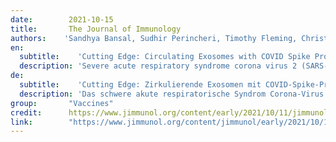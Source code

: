 ```yaml
---
date:        2021-10-15
title:       The Journal of Immunology
authors:    'Sandhya Bansal, Sudhir Perincheri, Timothy Fleming, Christin Poulson, Brian Tiffany, Ross M. Bremner and Thalachallour Mohanakumar'
en:
  subtitle:    'Cutting Edge: Circulating Exosomes with COVID Spike Protein Are Induced by BNT162b2 (Pfizer–BioNTech) Vaccination prior to Development of Antibodies: A Novel Mechanism for Immune Activation by mRNA Vaccines'
  description: 'Severe acute respiratory syndrome corona virus 2 (SARS-CoV-2) causes severe acute respiratory syndrome. mRNA vaccines directed at the SARS-CoV-2 spike protein resulted in development of Abs and protective immunity. To determine the mechanism, we analyzed the kinetics of induction of circulating exosomes with SARS-CoV-2 spike protein and Ab following vaccination of healthy individuals. Results demonstrated induction of circulating exosomes expressing spike protein on day 14 after vaccination followed by Abs 14 d after the second dose. Exosomes with spike protein, Abs to SARS-CoV-2 spike, and T cells secreting IFN-γ and TNF-α increased following the booster dose. Transmission electron microscopy of exosomes also demonstrated spike protein Ags on their surface. Exosomes with spike protein and Abs decreased in parallel after four months. These results demonstrate an important role of circulating exosomes with spike protein for effective immunization following mRNA-based vaccination. This is further documented by induction of humoral and cellular immune responses in mice immunized with exosomes carrying spike protein.'
de: 
  subtitle:    'Cutting Edge: Zirkulierende Exosomen mit COVID-Spike-Protein werden durch BNT162b2 (Pfizer-BioNTech)-Impfung vor der Entwicklung von Antikörpern induziert: Ein neuer Mechanismus zur Aktivierung des Immunsystems durch mRNA-Impfstoffe'
  description: 'Das schwere akute respiratorische Syndrom Corona-Virus 2 (SARS-CoV-2) verursacht ein schweres akutes respiratorisches Syndrom. mRNA-Impfstoffe, die auf das SARS-CoV-2-Spike-Protein gerichtet sind, führten zur Entwicklung von Abs und einer schützenden Immunität. Um den Mechanismus zu bestimmen, haben wir die Kinetik der Induktion von zirkulierenden Exosomen mit SARS-CoV-2-Spike-Protein und Ab nach der Impfung gesunder Personen analysiert. Die Ergebnisse zeigten, dass zirkulierende Exosomen, die Spike-Protein exprimieren, am Tag 14 nach der Impfung induziert werden, gefolgt von Ab 14 Tage nach der zweiten Dosis. Exosomen mit Spike-Protein, Abs gegen SARS-CoV-2-Spike und T-Zellen, die IFN-γ und TNF-α sezernieren, nahmen nach der Booster-Dosis zu. Die Transmissionselektronenmikroskopie der Exosomen zeigte auch Spike-Protein-Ag auf ihrer Oberfläche. Exosomen mit Spike-Protein und Abs nahmen nach vier Monaten parallel dazu ab. Diese Ergebnisse zeigen, dass zirkulierende Exosomen mit Spike-Protein eine wichtige Rolle für eine wirksame Immunisierung nach einer mRNA-basierten Impfung spielen. Dies wird auch durch die Induktion von humoralen und zellulären Immunantworten bei Mäusen belegt, die mit Exosomen mit Spike-Protein immunisiert wurden.'
group:       "Vaccines"
credit:      https://www.jimmunol.org/content/early/2021/10/11/jimmunol.2100637
link:        "https://www.jimmunol.org/content/jimmunol/early/2021/10/11/jimmunol.2100637.full.pdf"
---
```

<object data="{{ page.link }}" style='height:calc(100vh - 400px); width: 100%' type='application/pdf'></object>